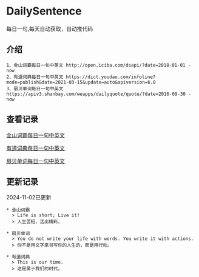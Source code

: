 # DailySentence

每日一句,每天自动获取，自动推代码

## 介绍

```
1、金山词霸每日一句中英文 http://open.iciba.com/dsapi/?date=2018-01-01 - now
2、有道词典每日一句中英文 https://dict.youdao.com/infoline?mode=publish&date=2021-03-15&update=auto&apiversion=6.0
3、扇贝单词每日一句中英文 https://apiv3.shanbay.com/weapps/dailyquote/quote/?date=2016-09-30 - now
```

## 查看记录

[金山词霸每日一句中英文](./data/iciba/)

[有道词典每日一句中英文](./data/youdao/)

[扇贝单词每日一句中英文](./data/shanbay/)

## 更新记录
2024-11-02已更新 
```
* 金山词霸
  > Life is short; Live it!
  > 人生苦短，活出精彩。

* 扇贝单词
  > You do not write your life with words. You write it with actions.
  > 你不是用文字来书写你的人生的，而是用行动。

* 有道词典
  > This is our time.
  > 这是属于我们的时代。

```
